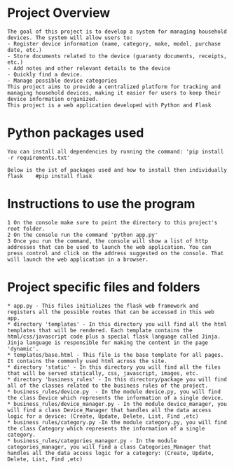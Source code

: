 # Project Overview
    The goal of this project is to develop a system for managing household devices. The system will allow users to:
    - Register device information (name, category, make, model, purchase date, etc.)
    - Store documents related to the device (guaranty documents, receipts, etc.)
    - Add notes and other relevant details to the device
    - Quickly find a device.
    - Manage possible device categories
    This project aims to provide a centralized platform for tracking and managing household devices, making it easier for users to keep their device information organized.
    This project is a web application developed with Python and Flask

# Python packages used
    You can install all dependencies by running the command: 'pip install -r requirements.txt'

    Below is the ist of packages used and how to install then individually
    flask    #pip install flask
    

# Instructions to use the program
    1 On the console make sure to point the directory to this project's root folder. 
    2 On the console run the command 'python app.py'
    3 Once you run the command, the console will show a list of http addresses that can be used to launch the web application. You can press control and click on the address suggested on the console. That will launch the web application in a browser.

# Project specific files and folders
    * app.py - This files initializes the flask web framework and registers all the possible routes that can be accessed in this web app.
    * directory 'templates' - In this directory you will find all the html templates that will be rendered. Each template contains the html/css/javascript code plus a special flask language called Jinja. Jinja language is responsible for making the content in the page 'dynamic'.
    * templates/base.html - This file is the base template for all pages. It contains the commonly used html across the site.
    * directory 'static' - In this directory you will find all the files that will be served statically, css, javascript, images, etc. 
    * directory 'business_rules' - In this directory/package you will find all of the classes related to the business rules of the project.
    * business_rules/device.py  - In the module device.py, you will find the class Device which represents the information of a single device. 
    * business_rules/device_manager.py - In the module device_manager, you will find a class Device_Manager that handles all the data access logic for a device: (Create, Update, Delete, List, Find ,etc)
    * business_rules/category.py -In the module category.py, you will find the class Category which represents the information of a single category.
    * business_rules/categories_manager.py - In the module categories_manager, you will find a class Categories_Manager that handles all the data access logic for a category: (Create, Update, Delete, List, Find ,etc)

